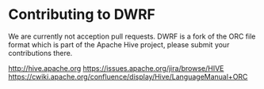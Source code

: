 # Contributing to DWRF

We are currently not acception pull requests.  DWRF is a fork of the ORC file format which is part of the Apache Hive project, please submit your contributions there.

http://hive.apache.org
https://issues.apache.org/jira/browse/HIVE
https://cwiki.apache.org/confluence/display/Hive/LanguageManual+ORC
